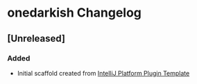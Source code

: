 <!-- Keep a Changelog guide -> https://keepachangelog.com -->

# onedarkish Changelog

## [Unreleased]
### Added
- Initial scaffold created from [IntelliJ Platform Plugin Template](https://github.com/JetBrains/intellij-platform-plugin-template)
